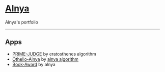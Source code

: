 # [Alnya](https://alnya.github.io/)

Alnya's portfolio

---

## Apps

- [PRIME-JUDGE](https://alnya.github.io/prime-judge/index.html) by eratosthenes algorithm
- [Othello-Alnya](https://alnya.github.io/othello-alnya/index.html) by [alnya algorithm](https://github.com/Alnya/OthelloArenaAPI)
- [Book-Award](https://alnya.github.io/book-award/index.html) by alnya
